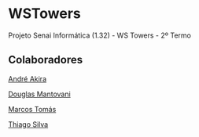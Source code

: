 # WSTowers
Projeto Senai Informática (1.32) - WS Towers - 2º Termo

## Colaboradores

<a href="https://github.com/DevAndreAkira"> André Akira </a>

 <a href="https://github.com/Douglasmantovani" /> Douglas Mantovani </a>

 <a href="https://github.com/marcostomas" /> Marcos Tomás </a>

<a href="https://github.com/Thihenriquesilva" /> Thiago Silva </a>
